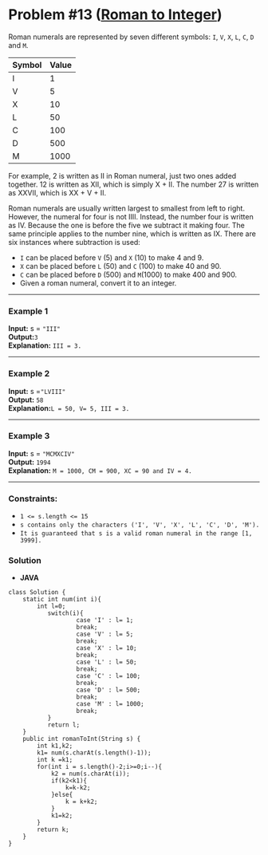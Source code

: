 # Problem #13 ([Roman to Integer](https://leetcode.com/problems/roman-to-integer/))

Roman numerals are represented by seven different symbols: `I`, `V`, `X`, `L`, `C`, `D` and `M`.

| Symbol | Value |
| ------ | ---   |
| I      | 1     |  
| V      |     5 |   
|X       |     10| 
|L       |   50  |  
|C       |   100 | 
|D       |   500 | 
|M       |   1000| 

For example, 2 is written as II in Roman numeral, just two ones added together. 12 is written as XII, which is simply X + II. The number 27 is written as XXVII, which is XX + V + II. <br/>

Roman numerals are usually written largest to smallest from left to right. However, the numeral for four is not IIII. Instead, the number four is written as IV. Because the one is before the five we subtract it making four. The same principle applies to the number nine, which is written as IX. There are six instances where subtraction is used: <br/>

- `I` can be placed before `V` (5) and `X` (10) to make 4 and 9. <br/>
- `X` can be placed before `L` (50) and `C` (100) to make 40 and 90. <br/>
- `C` can be placed before `D` (500) and `M`(1000) to make 400 and 900. <br/>
- Given a roman numeral, convert it to an integer.

***

### **Example 1**

**Input:** s = ` "III" ` <br/>
**Output:**` 3 `<br/>
**Explanation:**  ` III = 3. `

***

### **Example 2**

**Input:** s =` "LVIII" `<br/>
**Output:** ` 58 ` <br/>
**Explanation:**` L = 50, V= 5, III = 3. `

***
### **Example 3**

**Input:** s = ` "MCMXCIV" ` <br/>
**Output:** ` 1994 `<br/>
**Explanation:** ` M = 1000, CM = 900, XC = 90 and IV = 4. `

***

### **Constraints:**


- `1 <= s.length <= 15`
- `s contains only the characters ('I', 'V', 'X', 'L', 'C', 'D', 'M').`
- `It is guaranteed that s is a valid roman numeral in the range [1, 3999].`
### **Solution**
- **JAVA** <br/>
```java: 
class Solution {
    static int num(int i){
        int l=0;
           switch(i){
	               case 'I' : l= 1;
	               break;
	               case 'V' : l= 5;
	               break;
	               case 'X' : l= 10;
	               break;
	               case 'L' : l= 50;
	               break;
	               case 'C' : l= 100;
	               break;
	               case 'D' : l= 500;
	               break;
	               case 'M' : l= 1000;
	               break;
           }
           return l;
    }
    public int romanToInt(String s) {
        int k1,k2;
        k1= num(s.charAt(s.length()-1));
        int k =k1;
        for(int i = s.length()-2;i>=0;i--){
            k2 = num(s.charAt(i));
            if(k2<k1){
                k=k-k2;
            }else{
                k = k+k2;
            }
            k1=k2;
        }
        return k;
    }
}
